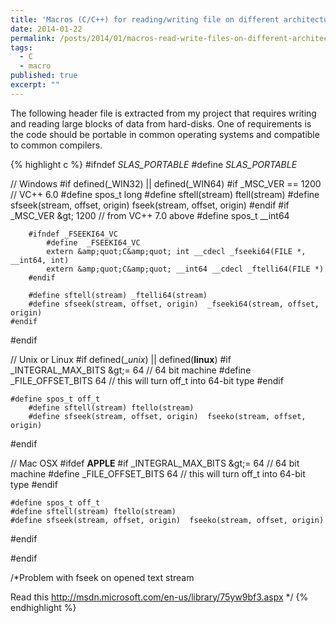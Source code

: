 ```yaml
---
title: 'Macros (C/C++) for reading/writing file on different architectures/ C compiler'
date: 2014-01-22
permalink: /posts/2014/01/macros-read-write-files-on-different-architectures/
tags:
  - C
  - macro
published: true
excerpt: ""
---
```

The following header file is extracted from my project that requires writing and reading large blocks of data from hard-disks. One of requirements is the code should be portable in common operating systems and compatible to common compilers.

{% highlight c %}
#ifndef _SLAS_PORTABLE_
#define _SLAS_PORTABLE_
 
// Windows
#if defined(_WIN32) || defined(_WIN64)
    #if _MSC_VER == 1200 // VC++ 6.0
            #define spos_t long
                #define sftell(stream) ftell(stream)
                #define sfseek(stream, offset, origin)  fseek(stream, offset, origin)
    #endif
    #if _MSC_VER &amp;gt; 1200  // from VC++ 7.0 above
        #define spos_t __int64
 
        #ifndef _FSEEKI64_VC
            #define  _FSEEKI64_VC
            extern &amp;quot;C&amp;quot; int __cdecl _fseeki64(FILE *, __int64, int)
            extern &amp;quot;C&amp;quot; __int64 __cdecl _ftelli64(FILE *)
        #endif
 
        #define sftell(stream) _ftelli64(stream)
        #define sfseek(stream, offset, origin)  _fseeki64(stream, offset, origin)
    #endif
#endif
 
// Unix or Linux
#if defined(__unix_) || defined(__linux__)
    #if _INTEGRAL_MAX_BITS &amp;gt;= 64 // 64 bit machine
        #define _FILE_OFFSET_BITS 64 // this will turn off_t into 64-bit type
        #endif
 
    #define spos_t off_t
        #define sftell(stream) ftello(stream)
        #define sfseek(stream, offset, origin)  fseeko(stream, offset, origin)
#endif
 
// Mac OSX
#ifdef __APPLE__
    #if _INTEGRAL_MAX_BITS &amp;gt;= 64 // 64 bit machine
          #define _FILE_OFFSET_BITS 64 // this will turn off_t into 64-bit type
    #endif                                                                      
 
    #define spos_t off_t
    #define sftell(stream) ftello(stream)
    #define sfseek(stream, offset, origin)  fseeko(stream, offset, origin)
#endif
 
#endif
 
/*Problem with fseek on opened text stream
 
  Read this http://msdn.microsoft.com/en-us/library/75yw9bf3.aspx
*/
{% endhighlight %}
